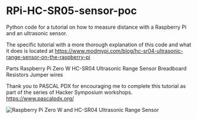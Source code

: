 # RPi-HC-SR05-sensor-poc
Python code for a tutorial on how to measure distance with a Raspberry Pi and an ultrasonic sensor.

The specific tutorial with a more thorough explanation of this code and what it does is located at https://www.modmypi.com/blog/hc-sr04-ultrasonic-range-sensor-on-the-raspberry-pi

Parts
Raspberry Pi Zero W
HC-SR04 Ultrasonic Range Sensor
Breadboard
Resistors
Jumper wires

Thank you to PASCAL PDX for encouraging me to complete this tutorial as part of the series of Hacker Symposium workshops.
https://www.pascalpdx.org/

![Raspberry Pi Zero W and HC-SR04 Ultrasonic Range Sensor](https://piprojects.s3-us-west-2.amazonaws.com/pi-with-HC-SR04-sensor.jpg)
